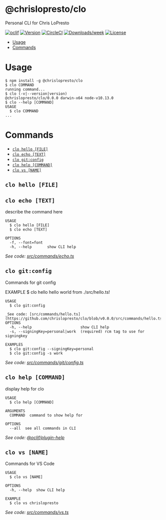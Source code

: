@chrislopresto/clo
==================

Personal CLI for Chris LoPresto

[![oclif](https://img.shields.io/badge/cli-oclif-brightgreen.svg)](https://oclif.io)
[![Version](https://img.shields.io/npm/v/@chrislopresto/clo.svg)](https://npmjs.org/package/@chrislopresto/clo)
[![CircleCI](https://circleci.com/gh/chrislopresto/clo/tree/master.svg?style=shield)](https://circleci.com/gh/chrislopresto/clo/tree/master)
[![Downloads/week](https://img.shields.io/npm/dw/@chrislopresto/clo.svg)](https://npmjs.org/package/@chrislopresto/clo)
[![License](https://img.shields.io/npm/l/@chrislopresto/clo.svg)](https://github.com/chrislopresto/clo/blob/master/package.json)

<!-- toc -->
* [Usage](#usage)
* [Commands](#commands)
<!-- tocstop -->
# Usage
<!-- usage -->
```sh-session
$ npm install -g @chrislopresto/clo
$ clo COMMAND
running command...
$ clo (-v|--version|version)
@chrislopresto/clo/0.0.0 darwin-x64 node-v10.13.0
$ clo --help [COMMAND]
USAGE
  $ clo COMMAND
...
```
<!-- usagestop -->
# Commands
<!-- commands -->
* [`clo hello [FILE]`](#clo-hello-file)
* [`clo echo [TEXT]`](#clo-echo-text)
* [`clo git:config`](#clo-gitconfig)
* [`clo help [COMMAND]`](#clo-help-command)
* [`clo vs [NAME]`](#clo-vs-name)

## `clo hello [FILE]`
## `clo echo [TEXT]`

describe the command here

```
USAGE
  $ clo hello [FILE]
  $ clo echo [TEXT]

OPTIONS
  -f, --font=font
  -h, --help       show CLI help
```

_See code: [src/commands/echo.ts](https://github.com/chrislopresto/clo/blob/v0.0.0/src/commands/echo.ts)_

## `clo git:config`

Commands for git config

EXAMPLE
  $ clo hello
  hello world from ./src/hello.ts!
```
USAGE
  $ clo git:config

_See code: [src/commands/hello.ts](https://github.com/chrislopresto/clo/blob/v0.0.0/src/commands/hello.ts)_
OPTIONS
  -h, --help                      show CLI help
  -s, --signingKey=personal|work  (required) rcm tag to use for signingkey

EXAMPLES
  $ clo git:config --signingKey=personal
  $ clo git:config -s work
```

_See code: [src/commands/git/config.ts](https://github.com/chrislopresto/clo/blob/v0.0.0/src/commands/git/config.ts)_

## `clo help [COMMAND]`

display help for clo

```
USAGE
  $ clo help [COMMAND]

ARGUMENTS
  COMMAND  command to show help for

OPTIONS
  --all  see all commands in CLI
```

_See code: [@oclif/plugin-help](https://github.com/oclif/plugin-help/blob/v2.1.4/src/commands/help.ts)_

## `clo vs [NAME]`

Commands for VS Code

```
USAGE
  $ clo vs [NAME]

OPTIONS
  -h, --help  show CLI help

EXAMPLE
  $ clo vs chrislopresto
```

_See code: [src/commands/vs.ts](https://github.com/chrislopresto/clo/blob/v0.0.0/src/commands/vs.ts)_
<!-- commandsstop -->
